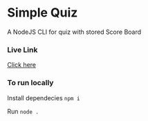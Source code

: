 # Simple Quiz

A NodeJS CLI for quiz with stored Score Board

### Live Link

[Click here](https://replit.com/@mak626/mark2)

### To run locally

Install dependecies `npm i`

Run `node .`
